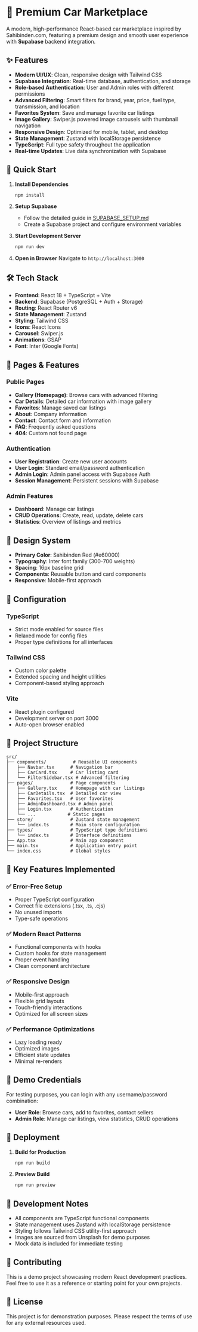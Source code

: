 # 🚗 Premium Car Marketplace

A modern, high-performance React-based car marketplace inspired by Sahibinden.com, featuring a premium design and smooth user experience with **Supabase** backend integration.

## ✨ Features

- **Modern UI/UX**: Clean, responsive design with Tailwind CSS
- **Supabase Integration**: Real-time database, authentication, and storage
- **Role-based Authentication**: User and Admin roles with different permissions
- **Advanced Filtering**: Smart filters for brand, year, price, fuel type, transmission, and location
- **Favorites System**: Save and manage favorite car listings
- **Image Gallery**: Swiper.js powered image carousels with thumbnail navigation
- **Responsive Design**: Optimized for mobile, tablet, and desktop
- **State Management**: Zustand with localStorage persistence
- **TypeScript**: Full type safety throughout the application
- **Real-time Updates**: Live data synchronization with Supabase

## 🚀 Quick Start

1. **Install Dependencies**
   ```bash
   npm install
   ```

2. **Setup Supabase**
   - Follow the detailed guide in [SUPABASE_SETUP.md](./SUPABASE_SETUP.md)
   - Create a Supabase project and configure environment variables

3. **Start Development Server**
   ```bash
   npm run dev
   ```

4. **Open in Browser**
   Navigate to `http://localhost:3000`

## 🛠️ Tech Stack

- **Frontend**: React 18 + TypeScript + Vite
- **Backend**: Supabase (PostgreSQL + Auth + Storage)
- **Routing**: React Router v6
- **State Management**: Zustand
- **Styling**: Tailwind CSS
- **Icons**: React Icons
- **Carousel**: Swiper.js
- **Animations**: GSAP
- **Font**: Inter (Google Fonts)

## 📱 Pages & Features

### Public Pages
- **Gallery (Homepage)**: Browse cars with advanced filtering
- **Car Details**: Detailed car information with image gallery
- **Favorites**: Manage saved car listings
- **About**: Company information
- **Contact**: Contact form and information
- **FAQ**: Frequently asked questions
- **404**: Custom not found page

### Authentication
- **User Registration**: Create new user accounts
- **User Login**: Standard email/password authentication
- **Admin Login**: Admin panel access with Supabase Auth
- **Session Management**: Persistent sessions with Supabase

### Admin Features
- **Dashboard**: Manage car listings
- **CRUD Operations**: Create, read, update, delete cars
- **Statistics**: Overview of listings and metrics

## 🎨 Design System

- **Primary Color**: Sahibinden Red (#e60000)
- **Typography**: Inter font family (300-700 weights)
- **Spacing**: 16px baseline grid
- **Components**: Reusable button and card components
- **Responsive**: Mobile-first approach

## 🔧 Configuration

### TypeScript
- Strict mode enabled for source files
- Relaxed mode for config files
- Proper type definitions for all interfaces

### Tailwind CSS
- Custom color palette
- Extended spacing and height utilities
- Component-based styling approach

### Vite
- React plugin configured
- Development server on port 3000
- Auto-open browser enabled

## 📁 Project Structure

```
src/
├── components/          # Reusable UI components
│   ├── Navbar.tsx      # Navigation bar
│   ├── CarCard.tsx     # Car listing card
│   └── FilterSidebar.tsx # Advanced filtering
├── pages/              # Page components
│   ├── Gallery.tsx     # Homepage with car listings
│   ├── CarDetails.tsx  # Detailed car view
│   ├── Favorites.tsx   # User favorites
│   ├── AdminDashboard.tsx # Admin panel
│   ├── Login.tsx       # Authentication
│   └── ...            # Static pages
├── store/              # Zustand state management
│   └── index.ts        # Main store configuration
├── types/              # TypeScript type definitions
│   └── index.ts        # Interface definitions
├── App.tsx             # Main app component
├── main.tsx            # Application entry point
└── index.css           # Global styles
```

## 🎯 Key Features Implemented

### ✅ Error-Free Setup
- Proper TypeScript configuration
- Correct file extensions (.tsx, .ts, .cjs)
- No unused imports
- Type-safe operations

### ✅ Modern React Patterns
- Functional components with hooks
- Custom hooks for state management
- Proper event handling
- Clean component architecture

### ✅ Responsive Design
- Mobile-first approach
- Flexible grid layouts
- Touch-friendly interactions
- Optimized for all screen sizes

### ✅ Performance Optimizations
- Lazy loading ready
- Optimized images
- Efficient state updates
- Minimal re-renders

## 🔐 Demo Credentials

For testing purposes, you can login with any username/password combination:

- **User Role**: Browse cars, add to favorites, contact sellers
- **Admin Role**: Manage car listings, view statistics, CRUD operations

## 🚀 Deployment

1. **Build for Production**
   ```bash
   npm run build
   ```

2. **Preview Build**
   ```bash
   npm run preview
   ```

## 📝 Development Notes

- All components are TypeScript functional components
- State management uses Zustand with localStorage persistence
- Styling follows Tailwind CSS utility-first approach
- Images are sourced from Unsplash for demo purposes
- Mock data is included for immediate testing

## 🤝 Contributing

This is a demo project showcasing modern React development practices. Feel free to use it as a reference or starting point for your own projects.

## 📄 License

This project is for demonstration purposes. Please respect the terms of use for any external resources used.

